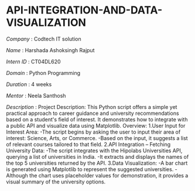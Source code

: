 # API-INTEGRATION-AND-DATA-VISUALIZATION

*Company* : Codtech IT solution

*Name* : Harshada Ashoksingh Rajput

*Intern ID* : CT04DL620

*Domain* : Python Programming

*Duration* : 4 weeks

*Mentor* : Neela Santhosh 

*Description* : 
Project Description:
This Python script offers a simple yet practical approach to career guidance and university recommendations based on a student's field of interest. It demonstrates how to integrate with a public API and visualize data using Matplotlib.
Overview:
1.User Input for Interest Area:
-The script begins by asking the user to input their area of interest: Science, Arts, or Commerce.
-Based on the input, it suggests a list of relevant courses tailored to that field.
2.API Integration – Fetching University Data:
-The script integrates with the Hipolabs Universities API, querying a list of universities in India.
-It extracts and displays the names of the top 5 universities returned by the API.
3.Data Visualization:
-A bar chart is generated using Matplotlib to represent the suggested universities.
-Although the chart uses placeholder values for demonstration, it provides a visual summary of the university options.

